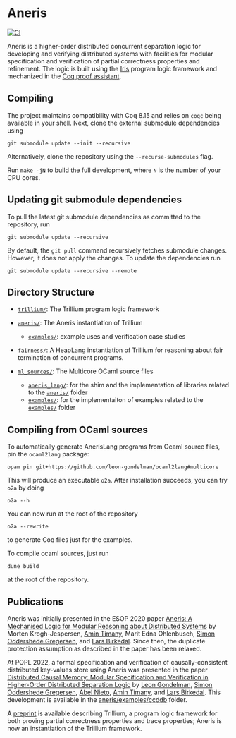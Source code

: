 # Aneris
[![CI](https://github.com/logsem/aneris/workflows/CI/badge.svg?branch=master)](https://github.com/logsem/aneris/actions?query=workflow%3ACI)

Aneris is a higher-order distributed concurrent separation logic for developing
and verifying distributed systems with facilities for modular specification and
verification of partial correctness properties and refinement. The logic is
built using the [Iris](https://iris-project.org) program logic framework and
mechanized in the [Coq proof assistant](https://coq.inria.fr/).

## Compiling

The project maintains compatibility with Coq 8.15 and relies on `coqc` being
available in your shell. Next, clone the external submodule dependencies using

    git submodule update --init --recursive

Alternatively, clone the repository using the `--recurse-submodules` flag.

Run `make -jN` to build the full development, where `N` is the number of your
CPU cores.

## Updating git submodule dependencies

To pull the latest git submodule dependencies as committed to the repository, run

    git submodule update --recursive

By default, the `git pull` command recursively fetches submodule
changes. However, it does not apply the changes. To update the dependencies run

    git submodule update --recursive --remote

## Directory Structure

- [`trillium/`](trillium/): The Trillium program logic framework

- [`aneris/`](aneris/): The Aneris instantiation of Trillium
  * [`examples/`](aneris/examples/): example uses and verification case studies

- [`fairness/`](fairness/): A HeapLang instantiation of Trillium for reasoning
  about fair termination of concurrent programs.
  
- [`ml_sources/`](ml_sources/): The Multicore OCaml source files 
  * [`aneris_lang/`](ml_sources/aneris_lang/): for the shim and the implementation of libraries related to the [`aneris/`](aneris/) folder
  * [`examples/`](ml_sources/examples/): for the implementaiton of examples related to the [`examples/`](aneris/examples/) folder

## Compiling from OCaml sources

To automatically generate AnerisLang programs from Ocaml source files, pin the `ocaml2lang` package:

    opam pin git+https://github.com/leon-gondelman/ocaml2lang#multicore


This will produce an executable `o2a`. After installation succeeds, you can try `o2a` by doing

    o2a --h

    
You can now run at the root of the repository

    o2a --rewrite
    
to generate Coq files just for the examples.

To compile ocaml sources, just run 

    dune build 
    
at the root of the repository.

## Publications

Aneris was initially presented in the ESOP 2020 paper [Aneris: A Mechanised
Logic for Modular Reasoning about Distributed
Systems](https://iris-project.org/pdfs/2020-esop-aneris-final.pdf) by Morten
Krogh-Jespersen, [Amin Timany](https://cs.au.dk/~timany/), Marit Edna
Ohlenbusch, [Simon Oddershede Gregersen](https://cs.au.dk/~gregersen/), and
[Lars Birkedal](https://cs.au.dk/~birke/). Since then, the duplicate protection
assumption as described in the paper has been relaxed.

At POPL 2022, a formal specification and verification of causally-consistent
distributed key-values store using Aneris was presented in the paper
[Distributed Causal Memory: Modular Specification and Verification in
Higher-Order Distributed Separation
Logic](https://iris-project.org/pdfs/2021-popl-ccddb-final.pdf) by [Leon
Gondelman](https://cs.au.dk/~gondelman/), [Simon Oddershede
Gregersen](https://cs.au.dk/~gregersen/), [Abel
Nieto](https://abeln.github.io/), [Amin Timany](https://cs.au.dk/~timany/), and
[Lars Birkedal](https://cs.au.dk/~birke/). This development is available in the
[aneris/examples/ccddb](aneris/examples/ccddb) folder.

A [preprint](https://iris-project.org/pdfs/2021-submitted-trillium.pdf) is
available describing Trillium, a program logic framework for both proving
partial correctness properties and trace properties; Aneris is now an
instantiation of the Trillium framework.
